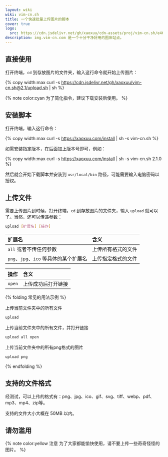 ```yaml
---
layout: wiki
wiki: vim-cn.sh
title: 一个快速批量上传图片的脚本
cover: true
logo:
  src: https://cdn.jsdelivr.net/gh/xaoxuu/cdn-assets/proj/vim-cn.sh/e463788b9eb82f82b551d8da1cd4cbae9d64cb.png
description: img.vim-cn.com 是一个十分干净好用的图床站点。
---
```


<!-- more -->

## 直接使用

打开终端，`cd` 到存放图片的文件夹，输入这行命令就开始上传图片：

{% copy width:max curl -s https://cdn.jsdelivr.net/gh/xaoxuu/vim-cn.sh@2.1/upload.sh | sh %}

{% note color:cyan 为了简化指令，建议下载安装后使用。 %}

## 安装脚本

打开终端，输入这行命令：

{% copy width:max curl -s https://xaoxuu.com/install | sh -s vim-cn.sh %}

如需安装指定版本，在后面加上版本号即可，例如：

{% copy width:max curl -s https://xaoxuu.com/install | sh -s vim-cn.sh 2.1.0 %}

然后就会开始下载脚本并安装到 `usr/local/bin` 路径，可能需要输入电脑密码以授权。

## 上传文件

需要上传图片到时候，打开终端，`cd` 到存放图片的文件夹，输入 `upload` 就可以了。当然，还可以传递参数：

```sh
upload [扩展名] [操作]
```

| 扩展名                             | 含义               |
| :---------------------------------- | :------------------ |
| `all` 或者不传任何参数  | 上传所有格式的文件   |
| `png`、`jpg`、`ico` 等具体的某个扩展名 | 上传指定格式的文件 |

| 操作            | 含义               |
| :--------------- | :------------------ |
| `open` | 上传成功后打开链接 |


{% folding 常见的用法示例 %}

上传当前文件夹中的所有文件

```sh
upload
```

上传当前文件夹中的所有文件，并打开链接

```sh
upload all open
```

上传当前文件夹中的所有png格式的图片

```sh
upload png
```
{% endfolding %}


## 支持的文件格式


经测试，可以上传的格式有：png、jpg、ico、gif、svg、tiff、webp、pdf、mp3、mp4、zip等。

支持的文件大小大概在 50MB 以内。

## 请勿滥用

{% note color:yellow 注意 为了大家都能愉快使用，请不要上传一些奇奇怪怪的图片。 %}
